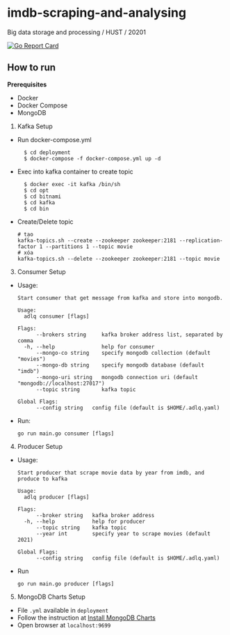 # imdb-scraping-and-analysing

Big data storage and processing / HUST / 20201

[![Go Report Card](https://goreportcard.com/badge/github.com/dangnm9699/imdb-scraping-and-analysing)](https://goreportcard.com/report/github.com/dangnm9699/imdb-scraping-and-analysing)

## How to run

**Prerequisites**

- Docker
- Docker Compose
- MongoDB

1. Kafka Setup

- Run docker-compose.yml
  ```shell
    $ cd deployment
    $ docker-compose -f docker-compose.yml up -d
  ```
- Exec into kafka container to create topic
  ```shell
    $ docker exec -it kafka /bin/sh
    $ cd opt
    $ cd bitnami
    $ cd kafka
    $ cd bin
  ```
- Create/Delete topic
  ```shell
  # tạo
  kafka-topics.sh --create --zookeeper zookeeper:2181 --replication-factor 1 --partitions 1 --topic movie
  # xóa
  kafka-topics.sh --delete --zookeeper zookeeper:2181 --topic movie
  ```

3. Consumer Setup

* Usage:

    ```text
    Start consumer that get message from kafka and store into mongodb.
    
    Usage:
      adlq consumer [flags]
    
    Flags:
          --brokers string     kafka broker address list, separated by comma
      -h, --help               help for consumer
          --mongo-co string    specify mongodb collection (default "movies")
          --mongo-db string    specify mongodb database (default "imdb")
          --mongo-uri string   mongodb connection uri (default "mongodb://localhost:27017")
          --topic string       kafka topic
    
    Global Flags:
          --config string   config file (default is $HOME/.adlq.yaml)
    ```

* Run:

    ```shell
    go run main.go consumer [flags]
    ```

4. Producer Setup

* Usage:

    ```text
    Start producer that scrape movie data by year from imdb, and produce to kafka
    
    Usage:
      adlq producer [flags]
    
    Flags:
          --broker string   kafka broker address
      -h, --help            help for producer
          --topic string    kafka topic
          --year int        specify year to scrape movies (default 2021)
    
    Global Flags:
          --config string   config file (default is $HOME/.adlq.yaml)
    ```

* Run

    ```shell
    go run main.go producer [flags]
    ```

5. MongoDB Charts Setup

- File `.yml` available in `deployment`
- Follow the instruction at [Install MongoDB Charts](https://docs.mongodb.com/charts/current/installation/)
- Open browser at `localhost:9699`